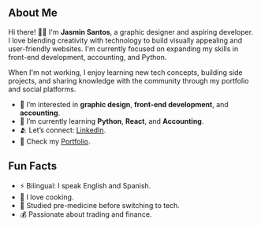## About Me
Hi there! 👋🏼
I'm **Jasmin Santos**, a graphic designer and aspiring developer. I love blending creativity with technology to build visually appealing and user-friendly websites. I'm currently focused on expanding my skills in front-end development, accounting, and Python.  
  
When I'm not working, I enjoy learning new tech concepts, building side projects, and sharing knowledge with the community through my portfolio and social platforms.  
  
- 👀 I’m interested in **graphic design**, **front-end development**, and **accounting**.  
- 🌱 I’m currently learning **Python**, **React**, and **Accounting**.  
- 🫂 Let’s connect: [LinkedIn](https://www.linkedin.com/in/jasmin-santos-70b343324).  
- 🌼 Check my [Portfolio](https://portfoliojasmin.netlify.app/).  

## Fun Facts
- ⚡ Bilingual: I speak English and Spanish.
- 🥑 I love cooking.
- 💉 Studied pre-medicine before switching to tech.
- 💰 Passionate about trading and finance.
